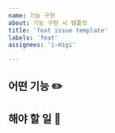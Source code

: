 ```yaml
---
name: 기능 구현
about: 기능 구현 시 템플릿
title: 'feat issue template'
labels: 'feat'
assignees: 'i-migi'

---
```


## 어떤 기능 ✏️

## 해야 할 일 📝